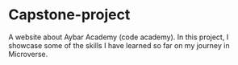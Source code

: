 # Capstone-project
A website about Aybar Academy (code academy). In this project, I showcase some of the skills I have learned so far on my journey in Microverse.
